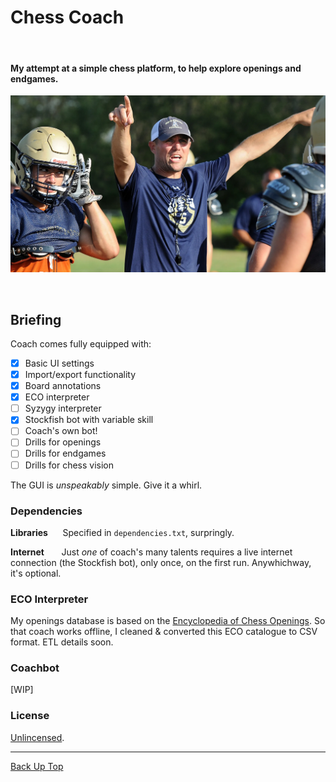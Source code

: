 # Chess Coach

<br>

#### My attempt at a simple chess platform, to help explore openings and endgames.

<p align="center">
  <img src="media/coach_poster.png" width="600"/>
</p>

<br>



## Briefing

Coach comes fully equipped with:
- [x]  Basic UI settings
- [x]  Import/export functionality
- [x]  Board annotations
- [x]  ECO interpreter
- [ ]  Syzygy interpreter
- [x]  Stockfish bot with variable skill
- [ ]  Coach's own bot!
- [ ]  Drills for openings
- [ ]  Drills for endgames
- [ ]  Drills for chess vision

The GUI is *unspeakably* simple. Give it a whirl.



### Dependencies

**Libraries**&nbsp;&nbsp;&nbsp;&nbsp;&nbsp; Specified in `dependencies.txt`, surpringly.

**Internet**&nbsp;&nbsp;&nbsp;&nbsp;&nbsp;&nbsp;&nbsp;Just _one_ of coach's many talents requires a live internet connection (the Stockfish bot), only once, on the first run. Anywhichway, it's optional.



### ECO Interpreter

My openings database is based on the [Encyclopedia of Chess Openings](https://www.365chess.com/eco.php).
So that coach works offline, I cleaned & converted this ECO catalogue to CSV format. ETL details soon.



### Coachbot

[WIP]



### License

[Unlincensed](LICENSE).

---

[Back Up Top](#chess-coach)
